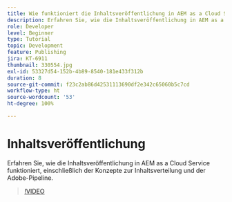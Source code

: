 ```yaml
---
title: Wie funktioniert die Inhaltsveröffentlichung in AEM as a Cloud Service?
description: Erfahren Sie, wie die Inhaltsveröffentlichung in AEM as a Cloud Service funktioniert, einschließlich der Konzepte zur Inhaltsverteilung und der Adobe-Pipeline.
role: Developer
level: Beginner
type: Tutorial
topic: Development
feature: Publishing
jira: KT-6911
thumbnail: 330554.jpg
exl-id: 53327d54-152b-4b89-8540-181e433f312b
duration: 8
source-git-commit: f23c2ab86d42531113690df2e342c65060b5c7cd
workflow-type: ht
source-wordcount: '53'
ht-degree: 100%

---
```


# Inhaltsveröffentlichung

Erfahren Sie, wie die Inhaltsveröffentlichung in AEM as a Cloud Service funktioniert, einschließlich der Konzepte zur Inhaltsverteilung und der Adobe-Pipeline.

>[!VIDEO](https://video.tv.adobe.com/v/330554?quality=12&learn=on)
